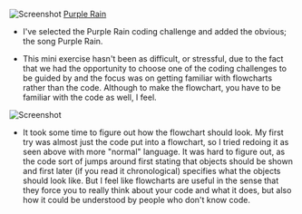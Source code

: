 

![Screenshot](http://i.imgur.com/Thxw7sb.png)
[Purple Rain](https://sarasoennichsen.github.io/mini_ex/miniex8/)
- I've selected the Purple Rain coding challenge and added the obvious; the song Purple Rain.

- This mini exercise hasn't been as difficult, or stressful, due to the fact that we had the opportunity to choose one of the coding challenges to be guided by and the focus was on getting familiar with flowcharts rather than the code. Although to make the flowchart, you have to be familiar with the code as well, I feel.

![Screenshot](http://i.imgur.com/gMZRQFN.jpg)

- It took some time to figure out how the flowchart should look. My first try was almost just the code put into a flowchart, so I tried redoing it as seen above with more "normal" language. It was hard to figure out, as the code sort of jumps around first stating that objects should be shown and first later (if you read it chronological) specifies what the objects should look like. But I feel like flowcharts are useful in the sense that they force you to really think about your code and what it does, but also how it could be understood by people who don't know code.
